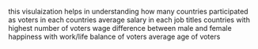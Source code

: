 this visulaization helps in understanding how many countries participated as voters in each countries 
average salary in each job titles 
countries with highest number of voters 
wage difference between male and female
happiness with work/life balance of voters 
average age of voters 
